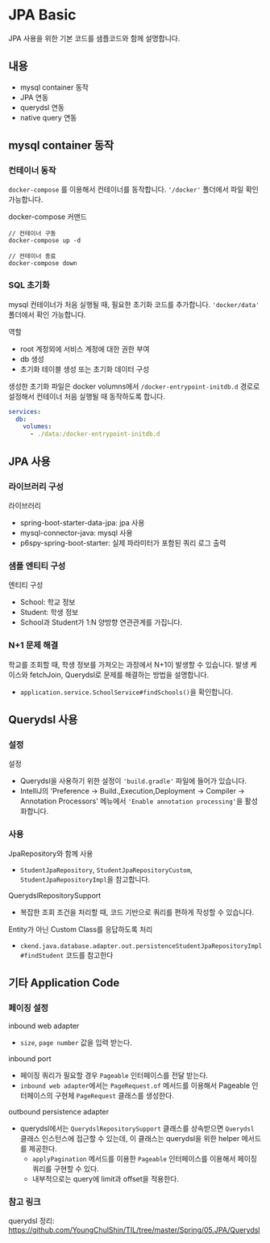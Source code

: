 # JPA Basic
JPA 사용을 위한 기본 코드를 샘플코드와 함께 설명합니다.
## 내용
- mysql container 동작
- JPA 연동
- querydsl 연동
- native query 연동

## mysql container 동작
### 컨테이너 동작
`docker-compose` 를 이용해서 컨테이너를 동작합니다. `'/docker'` 폴더에서 파일 확인 가능합니다. 

docker-compose 커맨드
```
// 컨테이너 구동
docker-compose up -d

// 컨테이너 종료
docker-compose down
```

### SQL 초기화
mysql 컨테이너가 처음 실행될 때, 필요한 초기화 코드를 추가합니다. `'docker/data'` 폴더에서 확인 가능합니다. 

역할
- root 계정외에 서비스 계정에 대한 권한 부여
- db 생성
- 초기화 테이블 생성 또는 초기화 데이터 구성

생성한 초기화 파일은 docker volumns에서 `/docker-entrypoint-initdb.d` 경로로 설정해서 컨테이너 처음 실행될 때 동작하도록 합니다. 
```yaml
services:
  db:
    volumes:
      - ./data:/docker-entrypoint-initdb.d
```

## JPA 사용
### 라이브러리 구성
라이브러리
- spring-boot-starter-data-jpa: jpa 사용
- mysql-connector-java: mysql 사용
- p6spy-spring-boot-starter: 실제 파라미터가 포함된 쿼리 로그 출력

### 샘플 엔티티 구성
엔티티 구성
- School: 학교 정보
- Student: 학생 정보
- School과 Student가 1:N 양방향 연관관계를 가집니다. 

### N+1 문제 해결
학교를 조회할 때, 학생 정보를 가져오는 과정에서 N+1이 발생할 수 있습니다. 발생 케이스와 fetchJoin, Querydsl로 문제를 해결하는 방법을 설명합니다. 
- `application.service.SchoolService#findSchools()`을 확인합니다.

## Querydsl 사용
### 설정
설정
- Querydsl을 사용하기 위한 설정이 `'build.gradle'` 파일에 들어가 있습니다.
- IntelliJ의 'Preference -> Build.,Execution,Deployment -> Compiler -> Annotation Processors' 메뉴에서 `'Enable annotation processing'`을 활성화합니다. 

### 사용
JpaRepository와 함께 사용
- `StudentJpaRepository`, `StudentJpaRepositoryCustom`, `StudentJpaRepositoryImpl`을 참고합니다. 

QuerydslRepositorySupport
- 복잡한 조회 조건을 처리할 때, 코드 기반으로 쿼리를 편하게 작성할 수 있습니다.

Entity가 아닌 Custom Class를 응답하도록 처리
- `ckend.java.database.adapter.out.persistenceStudentJpaRepositoryImpl#findStudent` 코드를 참고한다

## 기타 Application Code
### 페이징 설정
inbound web adapter
- `size`, `page number` 값을 입력 받는다.

inbound port
- 페이징 쿼리가 필요할 경우 `Pageable` 인터페이스를 전달 받는다.
- `inbound web adapter`에서는 `PageRequest.of` 메서드를 이용해서 Pageable 인터페이스의 구현체 `PageRequest` 클래스를 생성한다.   

outbound persistence adapter
- querydsl에서는 `QuerydslRepositorySupport` 클래스를 상속받으면 `Querydsl` 클래스 인스턴스에 접근할 수 있는데, 이 클래스는 querydsl을 위한 helper 메서드를 제공한다. 
   - `applyPagination` 메서드를 이용한 `Pageable` 인터페이스를 이용해서 페이징 쿼리를 구현할 수 있다.
   - 내부적으로는 query에 limit과 offset을 적용한다.  


### 참고 링크
querydsl 정리: https://github.com/YoungChulShin/TIL/tree/master/Spring/05.JPA/Querydsl

